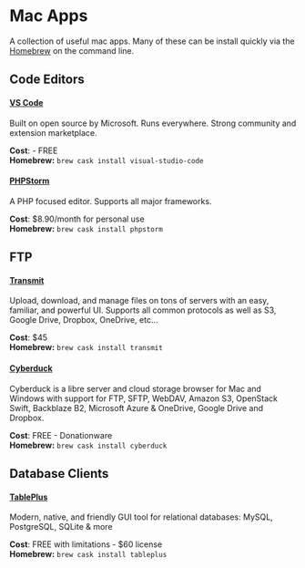 # Mac Apps

A collection of useful mac apps. Many of these can be install quickly via the [Homebrew](https://brew.sh/) on the command line.



## Code Editors

#### [VS Code](https://code.visualstudio.com)

Built on open source by Microsoft. Runs everywhere. Strong community and extension marketplace.

**Cost**: - FREE<br/>
**Homebrew:** `brew cask install visual-studio-code`

#### [PHPStorm](https://www.jetbrains.com/phpstorm/)

A PHP focused editor. Supports all major frameworks.

**Cost**: $8.90/month for personal use<br/>
**Homebrew:** `brew cask install phpstorm`




## FTP

#### [Transmit](https://panic.com/transmit/)

Upload, download, and manage files on tons of servers with an easy, familiar, and powerful UI. Supports all common protocols as well as S3, Google Drive, Dropbox, OneDrive, etc...

**Cost**: $45<br/>
**Homebrew:** `brew cask install transmit`

#### [Cyberduck](https://cyberduck.io/)

Cyberduck is a libre server and cloud storage browser for Mac and Windows with support for FTP, SFTP, WebDAV, Amazon S3, OpenStack Swift, Backblaze B2, Microsoft Azure & OneDrive, Google Drive and Dropbox.

**Cost**: FREE - Donationware<br/>
**Homebrew:** `brew cask install cyberduck`



## Database Clients

#### [TablePlus](hhttps://tableplus.com/)

Modern, native, and friendly GUI tool for relational databases: MySQL, PostgreSQL, SQLite & more

**Cost**: FREE with limitations - $60 license<br/>
**Homebrew:** `brew cask install tableplus`



